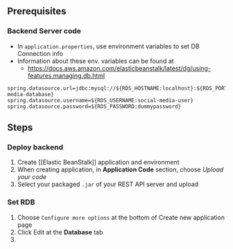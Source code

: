 ## Prerequisites
### Backend Server code
* In `application.properties`, use environment variables to set DB Connection info
* Information about these env. variables can be found at 
	* https://docs.aws.amazon.com/elasticbeanstalk/latest/dg/using-features.managing.db.html
```properties
spring.datasource.url=jdbc:mysql://${RDS_HOSTNAME:localhost}:${RDS_PORT:3306}/${RDS_DB_NAME:social-media-database}  
spring.datasource.username=${RDS_USERNAME:social-media-user}  
spring.datasource.password=${RDS_PASSWORD:dummypassword}
```


## Steps
### Deploy backend
1. Create [[Elastic BeanStalk]] application and environment
2. When creating application, in **Application Code** section, choose *Upload your code*
3. Select your packaged `.jar` of your REST API server and upload
### Set RDB
1. Choose `Configure more options` at the bottom of Create new application page
2. Click Edit at the **Database** tab
3. 